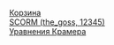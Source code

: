 <a href="https://sergeypavlikhin.github.io/javascript_cart/index.html" target="_blank">Корзина</a><br>
<a href="https://sergeyteacher.moodlecloud.com/login/index.php" target="_blank">SCORM (the_goss, 12345)</a><br>
<a href="https://jsfiddle.net/vkfnLfkf/2/" target="_blank">Уравнения Крамера</a>
